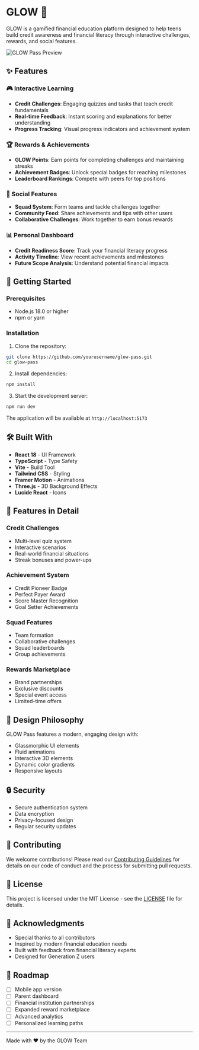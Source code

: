 # GLOW 🌟

GLOW is a gamified financial education platform designed to help teens build credit awareness and financial literacy through interactive challenges, rewards, and social features.

![GLOW Pass Preview](
<img width="640" alt="Screenshot 2025-02-16 at 16 00 26" src="https://github.com/user-attachments/assets/df694e5d-d1cf-4d45-b530-ff51f1923f57" />
)
## ✨ Features

### 🎮 Interactive Learning
- **Credit Challenges**: Engaging quizzes and tasks that teach credit fundamentals
- **Real-time Feedback**: Instant scoring and explanations for better understanding
- **Progress Tracking**: Visual progress indicators and achievement system

### 🏆 Rewards & Achievements
- **GLOW Points**: Earn points for completing challenges and maintaining streaks
- **Achievement Badges**: Unlock special badges for reaching milestones
- **Leaderboard Rankings**: Compete with peers for top positions

### 👥 Social Features
- **Squad System**: Form teams and tackle challenges together
- **Community Feed**: Share achievements and tips with other users
- **Collaborative Challenges**: Work together to earn bonus rewards

### 📊 Personal Dashboard
- **Credit Readiness Score**: Track your financial literacy progress
- **Activity Timeline**: View recent achievements and milestones
- **Future Scope Analysis**: Understand potential financial impacts

## 🚀 Getting Started

### Prerequisites
- Node.js 18.0 or higher
- npm or yarn

### Installation

1. Clone the repository:
```bash
git clone https://github.com/yourusername/glow-pass.git
cd glow-pass
```

2. Install dependencies:
```bash
npm install
```

3. Start the development server:
```bash
npm run dev
```

The application will be available at `http://localhost:5173`

## 🛠️ Built With

- **React 18** - UI Framework
- **TypeScript** - Type Safety
- **Vite** - Build Tool
- **Tailwind CSS** - Styling
- **Framer Motion** - Animations
- **Three.js** - 3D Background Effects
- **Lucide React** - Icons

## 📱 Features in Detail

### Credit Challenges
- Multi-level quiz system
- Interactive scenarios
- Real-world financial situations
- Streak bonuses and power-ups

### Achievement System
- Credit Pioneer Badge
- Perfect Payer Award
- Score Master Recognition
- Goal Setter Achievements

### Squad Features
- Team formation
- Collaborative challenges
- Squad leaderboards
- Group achievements

### Rewards Marketplace
- Brand partnerships
- Exclusive discounts
- Special event access
- Limited-time offers

## 🎨 Design Philosophy

GLOW Pass features a modern, engaging design with:
- Glassmorphic UI elements
- Fluid animations
- Interactive 3D elements
- Dynamic color gradients
- Responsive layouts

## 🔒 Security

- Secure authentication system
- Data encryption
- Privacy-focused design
- Regular security updates

## 🤝 Contributing

We welcome contributions! Please read our [Contributing Guidelines](CONTRIBUTING.md) for details on our code of conduct and the process for submitting pull requests.

## 📄 License

This project is licensed under the MIT License - see the [LICENSE](LICENSE) file for details.

## 🙏 Acknowledgments

- Special thanks to all contributors
- Inspired by modern financial education needs
- Built with feedback from financial literacy experts
- Designed for Generation Z users

## 🚀 Roadmap

- [ ] Mobile app version
- [ ] Parent dashboard
- [ ] Financial institution partnerships
- [ ] Expanded reward marketplace
- [ ] Advanced analytics
- [ ] Personalized learning paths

---

Made with ❤️ by the GLOW Team
